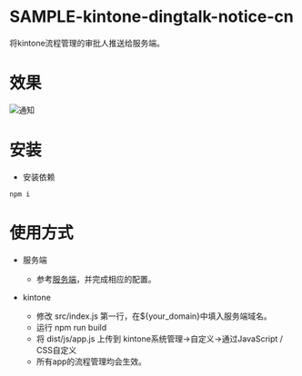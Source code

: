 # SAMPLE-kintone-dingtalk-notice-cn
将kintone流程管理的审批人推送给服务端。

# 效果
![通知](https://raw.githubusercontent.com/cyaoc/cn-idp/master/screenshots/notify.gif)

# 安装
- 安装依赖
```console
npm i
```

# 使用方式
- 服务端
  - 参考[服务端](https://github.com/cyaoc/Dingtalk-IdP-demo)，并完成相应的配置。

- kintone
  - 修改 src/index.js 第一行，在${your_domain}中填入服务端域名。
  - 运行 npm run build
  - 将 dist/js/app.js 上传到 kintone系统管理->自定义->通过JavaScript / CSS自定义
  - 所有app的流程管理均会生效。
